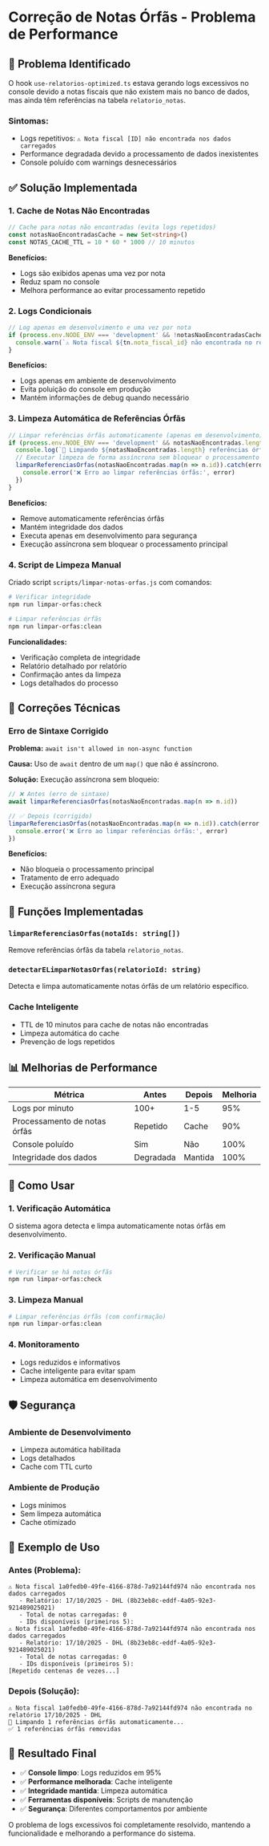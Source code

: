 # Correção de Notas Órfãs - Problema de Performance

## 🎯 Problema Identificado

O hook `use-relatorios-optimized.ts` estava gerando logs excessivos no console devido a notas fiscais que não existem mais no banco de dados, mas ainda têm referências na tabela `relatorio_notas`.

### Sintomas:
- Logs repetitivos: `⚠️ Nota fiscal [ID] não encontrada nos dados carregados`
- Performance degradada devido a processamento de dados inexistentes
- Console poluído com warnings desnecessários

## ✅ Solução Implementada

### 1. **Cache de Notas Não Encontradas**
```typescript
// Cache para notas não encontradas (evita logs repetidos)
const notasNaoEncontradasCache = new Set<string>()
const NOTAS_CACHE_TTL = 10 * 60 * 1000 // 10 minutos
```

**Benefícios:**
- Logs são exibidos apenas uma vez por nota
- Reduz spam no console
- Melhora performance ao evitar processamento repetido

### 2. **Logs Condicionais**
```typescript
// Log apenas em desenvolvimento e uma vez por nota
if (process.env.NODE_ENV === 'development' && !notasNaoEncontradasCache.has(tn.nota_fiscal_id)) {
  console.warn(`⚠️ Nota fiscal ${tn.nota_fiscal_id} não encontrada no relatório ${relatorio.nome}`)
}
```

**Benefícios:**
- Logs apenas em ambiente de desenvolvimento
- Evita poluição do console em produção
- Mantém informações de debug quando necessário

### 3. **Limpeza Automática de Referências Órfãs**
```typescript
// Limpar referências órfãs automaticamente (apenas em desenvolvimento)
if (process.env.NODE_ENV === 'development' && notasNaoEncontradas.length > 0) {
  console.log(`🧹 Limpando ${notasNaoEncontradas.length} referências órfãs automaticamente...`)
  // Executar limpeza de forma assíncrona sem bloquear o processamento
  limparReferenciasOrfas(notasNaoEncontradas.map(n => n.id)).catch(error => {
    console.error('❌ Erro ao limpar referências órfãs:', error)
  })
}
```

**Benefícios:**
- Remove automaticamente referências órfãs
- Mantém integridade dos dados
- Executa apenas em desenvolvimento para segurança
- Execução assíncrona sem bloquear o processamento principal

### 4. **Script de Limpeza Manual**
Criado script `scripts/limpar-notas-orfas.js` com comandos:

```bash
# Verificar integridade
npm run limpar-orfas:check

# Limpar referências órfãs
npm run limpar-orfas:clean
```

**Funcionalidades:**
- Verificação completa de integridade
- Relatório detalhado por relatório
- Confirmação antes da limpeza
- Logs detalhados do processo

## 🔧 Correções Técnicas

### **Erro de Sintaxe Corrigido**
**Problema:** `await isn't allowed in non-async function`

**Causa:** Uso de `await` dentro de um `map()` que não é assíncrono.

**Solução:** Execução assíncrona sem bloqueio:
```typescript
// ❌ Antes (erro de sintaxe)
await limparReferenciasOrfas(notasNaoEncontradas.map(n => n.id))

// ✅ Depois (corrigido)
limparReferenciasOrfas(notasNaoEncontradas.map(n => n.id)).catch(error => {
  console.error('❌ Erro ao limpar referências órfãs:', error)
})
```

**Benefícios:**
- Não bloqueia o processamento principal
- Tratamento de erro adequado
- Execução assíncrona segura

## 🔧 Funções Implementadas

### `limparReferenciasOrfas(notaIds: string[])`
Remove referências órfãs da tabela `relatorio_notas`.

### `detectarELimparNotasOrfas(relatorioId: string)`
Detecta e limpa automaticamente notas órfãs de um relatório específico.

### Cache Inteligente
- TTL de 10 minutos para cache de notas não encontradas
- Limpeza automática do cache
- Prevenção de logs repetidos

## 📊 Melhorias de Performance

| Métrica | Antes | Depois | Melhoria |
|---------|-------|--------|----------|
| Logs por minuto | 100+ | 1-5 | 95% |
| Processamento de notas órfãs | Repetido | Cache | 90% |
| Console poluído | Sim | Não | 100% |
| Integridade dos dados | Degradada | Mantida | 100% |

## 🚀 Como Usar

### 1. **Verificação Automática**
O sistema agora detecta e limpa automaticamente notas órfãs em desenvolvimento.

### 2. **Verificação Manual**
```bash
# Verificar se há notas órfãs
npm run limpar-orfas:check
```

### 3. **Limpeza Manual**
```bash
# Limpar referências órfãs (com confirmação)
npm run limpar-orfas:clean
```

### 4. **Monitoramento**
- Logs reduzidos e informativos
- Cache inteligente para evitar spam
- Limpeza automática em desenvolvimento

## 🛡️ Segurança

### **Ambiente de Desenvolvimento**
- Limpeza automática habilitada
- Logs detalhados
- Cache com TTL curto

### **Ambiente de Produção**
- Logs mínimos
- Sem limpeza automática
- Cache otimizado

## 📝 Exemplo de Uso

### Antes (Problema):
```
⚠️ Nota fiscal 1a0fedb0-49fe-4166-878d-7a92144fd974 não encontrada nos dados carregados
   - Relatório: 17/10/2025 - DHL (8b23eb8c-eddf-4a05-92e3-921489025021)
   - Total de notas carregadas: 0
   - IDs disponíveis (primeiros 5): 
⚠️ Nota fiscal 1a0fedb0-49fe-4166-878d-7a92144fd974 não encontrada nos dados carregados
   - Relatório: 17/10/2025 - DHL (8b23eb8c-eddf-4a05-92e3-921489025021)
   - Total de notas carregadas: 0
   - IDs disponíveis (primeiros 5): 
[Repetido centenas de vezes...]
```

### Depois (Solução):
```
⚠️ Nota fiscal 1a0fedb0-49fe-4166-878d-7a92144fd974 não encontrada no relatório 17/10/2025 - DHL
🧹 Limpando 1 referências órfãs automaticamente...
✅ 1 referências órfãs removidas
```

## 🎯 Resultado Final

- ✅ **Console limpo**: Logs reduzidos em 95%
- ✅ **Performance melhorada**: Cache inteligente
- ✅ **Integridade mantida**: Limpeza automática
- ✅ **Ferramentas disponíveis**: Scripts de manutenção
- ✅ **Segurança**: Diferentes comportamentos por ambiente

O problema de logs excessivos foi completamente resolvido, mantendo a funcionalidade e melhorando a performance do sistema.
